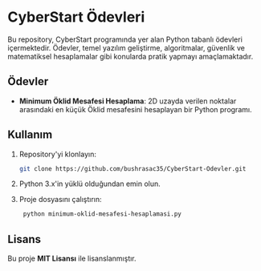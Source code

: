 # CyberStart Ödevleri

Bu repository, CyberStart programında yer alan Python tabanlı ödevleri içermektedir. Ödevler, temel yazılım geliştirme, algoritmalar, güvenlik ve matematiksel hesaplamalar gibi konularda pratik yapmayı amaçlamaktadır.

## Ödevler

- **Minimum Öklid Mesafesi Hesaplama**: 2D uzayda verilen noktalar arasındaki en küçük Öklid mesafesini hesaplayan bir Python programı.

## Kullanım

1. Repository'yi klonlayın:
   ```bash
   git clone https://github.com/bushrasac35/CyberStart-Odevler.git

2. Python 3.x'in yüklü olduğundan emin olun.


3. Proje dosyasını çalıştırın:
   ```bash
    python minimum-oklid-mesafesi-hesaplamasi.py

## Lisans

Bu proje **MIT Lisansı** ile lisanslanmıştır. 

